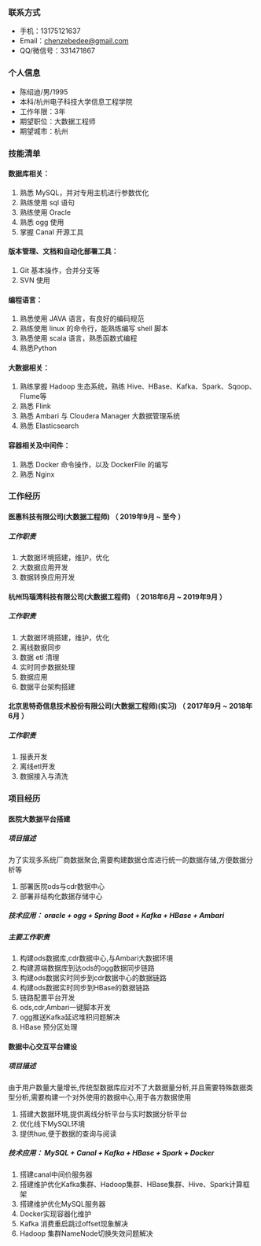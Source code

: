 ### 联系方式

- 手机：13175121637
- Email：chenzebedee@gmail.com
- QQ/微信号：331471867

### 个人信息

 - 陈绍迪/男/1995
 - 本科/杭州电子科技大学信息工程学院
 - 工作年限：3年
 - 期望职位：大数据工程师
 - 期望城市：杭州


### 技能清单

#### 数据库相关：

1. 熟悉 MySQL，并对专用主机进行参数优化
2. 熟练使用 sql 语句
3. 熟练使用 Oracle
4. 熟悉 ogg 使用
5. 掌握 Canal 开源工具

#### 版本管理、文档和自动化部署工具：

1. Git 基本操作，合并分支等
2. SVN 使用

#### 编程语言：

1. 熟悉使用 JAVA 语言，有良好的编码规范
2. 熟练使用 linux 的命令行，能熟练编写 shell 脚本
3. 熟悉使用 scala 语言，熟悉函数式编程
4. 熟悉Python

#### 大数据相关：

1. 熟练掌握 Hadoop 生态系统，熟练 Hive、HBase、Kafka、Spark、Sqoop、Flume等
2. 熟悉 Flink
3. 熟悉 Ambari 与 Cloudera Manager 大数据管理系统
4. 熟悉 Elasticsearch

#### 容器相关及中间件：

1. 熟悉 Docker 命令操作，以及 DockerFile 的编写
2. 熟悉 Nginx

### 工作经历

#### 医惠科技有限公司(大数据工程师) （ 2019年9月 ~ 至今 ）

##### 工作职责

1. 大数据环境搭建，维护，优化
2. 大数据应用开发
3. 数据转换应用开发

#### 杭州玛瑙湾科技有限公司(大数据工程师) （ 2018年6月 ~ 2019年9月 ）

##### 工作职责

1. 大数据环境搭建，维护，优化
2. 离线数据同步
3. 数据 etl 清理
5. 实时同步数据处理
6. 数据应用
7. 数据平台架构搭建

#### 北京思特奇信息技术股份有限公司(大数据工程师)(实习) （ 2017年9月 ~ 2018年6月 ）

##### 工作职责

1. 报表开发
2. 离线etl开发
3. 数据接入与清洗

### 项目经历

#### 医院大数据平台搭建

##### 项目描述

为了实现多系统厂商数据聚合,需要构建数据仓库进行统一的数据存储,方便数据分析等

1. 部署医院ods与cdr数据中心
2. 部署非结构化数据存储中心

##### 技术应用： oracle + ogg + Spring Boot + Kafka + HBase + Ambari

##### 主要工作职责

1. 构建ods数据库,cdr数据中心,与Ambari大数据环境
2. 构建源端数据库到达ods的ogg数据同步链路
3. 构建ods数据实时同步到cdr数据中心的数据链路
4. 构建ods数据实时同步到HBase的数据链路
5. 链路配置平台开发
6. ods,cdr,Ambari一键脚本开发
7. ogg推送Kafka延迟堆积问题解决
8. HBase 预分区处理

#### 数据中心交互平台建设

##### 项目描述

由于用户数量大量增长,传统型数据库应对不了大数据量分析,并且需要特殊数据类型分析,需要构建一个对外使用的数据中心,用于各方数据使用
1. 搭建大数据环境,提供离线分析平台与实时数据分析平台
2. 优化线下MySQL环境
3. 提供hue,便于数据的查询与阅读

##### 技术应用： MySQL + Canal + Kafka + HBase + Spark + Docker

1. 搭建canal中间价服务器
2. 搭建维护优化Kafka集群、Hadoop集群、HBase集群、Hive、Spark计算框架
3. 搭建维护优化MySQL服务器
4. Docker实现容器化维护
5. Kafka 消费重启跳过offset现象解决
6. Hadoop 集群NameNode切换失效问题解决
